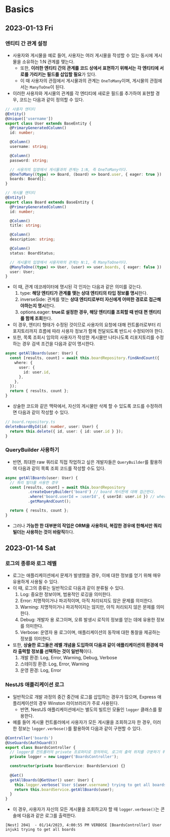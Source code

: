 # Basics
## 2023-01-13 Fri
### 엔티티 간 관계 설정
* 사용자와 게시물을 예로 들어, 사용자는 여러 게시물을 작성할 수 있는 동시에 게시물을 소유하는 1:N 관계를 맺는다.
  * 또한, **이러한 엔티티 간의 관계를 코드 상에서 표현하기 위해서는 각 엔티티에 서로를 가리키는 필드를 삽입할 필요**가 있다.
  * 이 때 사용자의 관점에서 게시물과의 관계는 `OneToMany`이며, 게시물의 관점에서는 `ManyToOne`이 된다.
* 이러한 사용자와 게시물의 관계를 각 엔티티에 새로운 필드를 추가하여 표현할 경우, 코드는 다음과 같이 정의할 수 있다.
```typescript
// 사용자 엔티티
@Entity()
@Unique(['username'])
export class User extends BaseEntity {
  @PrimaryGeneratedColumn()
  id: number;

  @Column()
  username: string;

  @Column()
  password: string;

  // 사용자의 입장에서 게시물과의 관계는 1:N, 즉 OneToMany이다.
  @OneToMany((type) => Board, (board) => board.user, { eager: true })
  boards: Board[];
}

// 게시물 엔티티
@Entity()
export class Board extends BaseEntity {
  @PrimaryGeneratedColumn()
  id: number;

  @Column()
  title: string;

  @Column()
  description: string;

  @Column()
  status: BoardStatus;

  // 게시물의 입장에서 사용자와의 관계는 N:1, 즉 ManyToOne이다.
  @ManyToOne((type) => User, (user) => user.boards, { eager: false })
  user: User;
}
```
* 이 때, 관계 데코레이터에 명시된 각 인자는 다음과 같은 의미를 갖는다.
  1. type: **해당 엔티티가 관계를 맺는 상대 엔티티의 타입 정보를 명시**한다.
  2. inverseSide: 관계를 맺는 **상대 엔티티로부터 자신에게 어떠한 경로로 접근해야하는지 명시**한다. 
  3. options.eager: **true로 설정한 경우, 해당 엔티티를 조회할 때 반대 편 엔티티를 함께 조회**한다.
* 이 경우, 엔티티 형태가 수정된 것이므로 사용자의 요청에 대해 컨트롤러로부터 리포지토리까지 흐름에 따라 사용자 정보가 함께 전달되도록 반드시 수정되어야 한다.
* 또한, 목록 조회시 임의의 사용자가 작성한 게시물만 나타나도록 리포지토리를 수정하는 경우 검색 조건을 다음과 같이 명시한다.
```typescript
async getAllBoards(user: User) {
  const [results, count] = await this.boardRepository.findAndCount({
    where: {
      user: {
        id: user.id,
      },
    },
  });
  return { results, count };
}
```
* 상술한 코드와 같은 맥락에서, 자신의 게시물만 삭제 할 수 있도록 코드를 수정하려면 다음과 같이 작성할 수 있다.
```typescript
// board.repository.ts
deleteBoardById(id: number, user: User) {
  return this.delete({ id, user: { id: user.id } });
}
```

### QueryBuilder 사용하기
* 반면, 최대한 raw 쿼리로 직접 작업하고 싶은 개발자들은 `QueryBuilder`를 활용하여 다음과 같이 목록 조회 코드를 작성할 수도 있다.
```typescript
async getAllBoards(user: User) {
  // 쿼리 빌더를 사용한 경우
  const [results, count] = await this.boardRepository
          .createQueryBuilder('board') // board 게시판에 대해 접근한다.
          .where('board.userId = :userId', { userId: user.id }) // where 절의 조건을 입력한다.
          .getManyAndCount();

  return { results, count };
}
```
* 그러나 **가능한 한 대부분의 작업은 ORM을 사용하되, 복잡한 경우에 한해서만 쿼리 빌더는 사용하는 것이 바람직**하다.

## 2023-01-14 Sat
### 로그의 종류와 로그 레벨
* 로그는 애플리케이션에서 문제가 발생했을 경우, 이에 대한 정보를 얻기 위해 매우 유용하게 사용될 수 있다.
* 이 때, 로그의 종류는 일반적으로 다음과 같이 분류될 수 있다.
  1. Log: 중요한 정보이며, 범용적인 로깅을 의미한다.
  2. Error: 치명적이거나 파괴적이며, 아직 처리되지도 않은 문제를 의미한다.
  3. Warning: 치명적이거나 파괴적이지는 않지만, 아직 처리되지 않은 문제를 의미한다.
  4. Debug: 개발자 용 로그이며, 오류 발생시 로직의 정보를 얻는 데에 유용한 정보를 의미한다.
  5. Verbose: 운영자 용 로그이며, 애플리케이션의 동작에 대한 통찰을 제공하는 정보를 의미한다.
* 또한, **상술한 로그들은 레벨 개념을 도입하여 다음과 같이 애플리케이션의 환경에 따라 출력할 정보를 선택하는 것이 일반적**이다.
  1. 개발 환경: Log, Error, Warning, Debug, Verbose 
  2. 스테이징 환경: Log, Error, Warning
  3. 운영 환경: Log, Error

### NestJS 애플리케이션 로그
* 일반적으로 개발 과정의 중간 중간에 로그를 삽입하는 경우가 많으며, Express 애플리케이션의 경우 Winston 라이브러리가 주로 사용된다.
  * 반면, NestJS 애플리케이션에서는 별도의 빌트인 모듈인 `logger` 클래스를 활용한다.
* 예를 들어 게시물 컨트롤러에서 사용자가 모든 게시물을 조회하고자 한 경우, 이러한 정보는 `logger.verbose()`를 활용하여 다음과 같이 구현할 수 있다.
```typescript
@Controller('boards')
@UseGuards(AuthGuard())
export class BoardsController {
  // logger를 컨트롤러의 private 프로퍼티로 정의하되, 로그의 출력 위치를 구분하기 위한 문자열을 생성자에 전달한다.
  private logger = new Logger('BoardsController');

  constructor(private boardService: BoardsService) {}
  
  @Get()
  getAllBoards(@GetUser() user: User) {
    this.logger.verbose(`User ${user.username} trying to get all boards`);
    return this.boardService.getAllBoards(user);
  }
}
```
* 이 경우, 사용자가 자신의 모든 게시물을 조회하고자 할 때 `logger.verbose()`는 콘솔에 다음과 같은 로그를 출력한다.
```shell
[Nest] 2041  - 01/14/2023, 4:00:55 PM VERBOSE [BoardsController] User injuk1 trying to get all boards
```